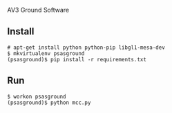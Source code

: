 AV3 Ground Software

## Install

    # apt-get install python python-pip libgl1-mesa-dev
    $ mkvirtualenv psasground
    (psasground)$ pip install -r requirements.txt

## Run

    $ workon psasground
    (psasground)$ python mcc.py
